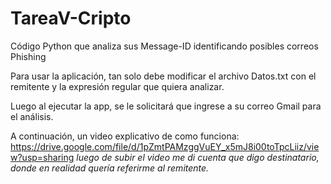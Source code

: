 # TareaV-Cripto
Código Python que analiza sus Message-ID identificando posibles correos Phishing

Para usar la aplicación, tan solo debe modificar el archivo Datos.txt con el remitente y la expresión regular que quiera analizar.

Luego al ejecutar la app, se le solicitará que ingrese a su correo Gmail para el análisis.

A continuación, un video explicativo de como funciona: https://drive.google.com/file/d/1pZmtPAMzggVuEY_x5mJ8i00toTpcLiiz/view?usp=sharing
*luego de subir el video me di cuenta que digo destinatario, donde en realidad quería referirme al remitente.*
